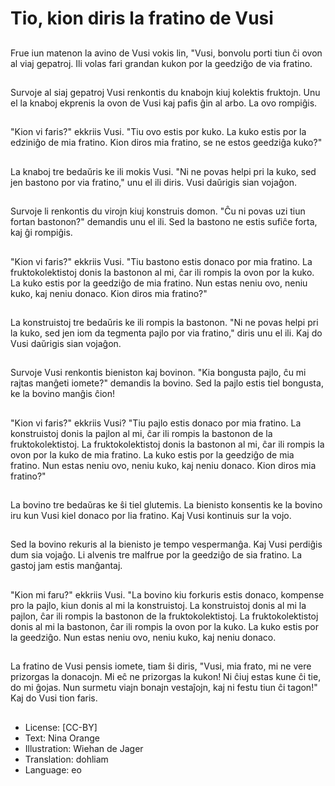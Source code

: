# Tio, kion diris la fratino de Vusi

##
Frue iun matenon la avino de Vusi vokis lin, "Vusi, bonvolu porti tiun ĉi ovon al viaj gepatroj. Ili volas fari grandan kukon por la geedziĝo de via fratino.

##
Survoje al siaj gepatroj Vusi renkontis du knabojn kiuj kolektis fruktojn. Unu el la knaboj ekprenis la ovon de Vusi kaj pafis ĝin al arbo. La ovo rompiĝis.

##
"Kion vi faris?" ekkriis Vusi. "Tiu ovo estis por kuko. La kuko estis por la edziniĝo de mia fratino. Kion diros mia fratino, se ne estos geedziĝa kuko?"

##
La knaboj tre bedaŭris ke ili mokis Vusi. "Ni ne povas helpi pri la kuko, sed jen bastono por via fratino," unu el ili diris. Vusi daŭrigis sian vojaĝon.

##
Survoje li renkontis du virojn kiuj konstruis domon. "Ĉu ni povas uzi tiun fortan bastonon?" demandis unu el ili. Sed la bastono ne estis sufiĉe forta, kaj ĝi rompiĝis.

##
"Kion vi faris?" ekkriis Vusi. "Tiu bastono estis donaco por mia fratino. La fruktokolektistoj donis la bastonon al mi, ĉar ili rompis la ovon por la kuko. La kuko estis por la geedziĝo de mia fratino. Nun estas neniu ovo, neniu kuko, kaj neniu donaco. Kion diros mia fratino?"

##
La konstruistoj tre bedaŭris ke ili rompis la bastonon. "Ni ne povas helpi pri la kuko, sed jen iom da tegmenta pajlo por via fratino," diris unu el ili. Kaj do Vusi daŭrigis sian vojaĝon.

##
Survoje Vusi renkontis bieniston kaj bovinon. "Kia bongusta pajlo, ĉu mi rajtas manĝeti iomete?" demandis la bovino. Sed la pajlo estis tiel bongusta, ke la bovino manĝis ĉion!

##
"Kion vi faris?" ekkriis Vusi? "Tiu pajlo estis donaco por mia fratino. La konstruistoj donis la pajlon al mi, ĉar ili rompis la bastonon de la fruktokolektistoj. La fruktokolektistoj donis la bastonon al mi, ĉar ili rompis la ovon por la kuko de mia fratino. La kuko estis por la geedziĝo de mia fratino. Nun estas neniu ovo, neniu kuko, kaj neniu donaco. Kion diros mia fratino?"

##
La bovino tre bedaŭras ke ŝi tiel glutemis. La bienisto konsentis ke la bovino iru kun Vusi kiel donaco por lia fratino. Kaj Vusi kontinuis sur la vojo.

##
Sed la bovino rekuris al la bienisto je tempo vespermanĝa. Kaj Vusi perdiĝis dum sia vojaĝo. Li alvenis tre malfrue por la geedziĝo de sia fratino. La gastoj jam estis manĝantaj.

##
"Kion mi faru?" ekkriis Vusi. "La bovino kiu forkuris estis donaco, kompense pro la pajlo, kiun donis al mi la konstruistoj. La konstruistoj donis al mi la pajlon, ĉar ili rompis la bastonon de la fruktokolektistoj. La fruktokolektistoj donis al mi la bastonon, ĉar ili rompis la ovon por la kuko. La kuko estis por la geedziĝo. Nun estas neniu ovo, neniu kuko, kaj neniu donaco.

##
La fratino de Vusi pensis iomete, tiam ŝi diris, "Vusi, mia frato, mi ne vere prizorgas la donacojn. Mi eĉ ne prizorgas la kukon! Ni ĉiuj estas kune ĉi tie, do mi ĝojas. Nun surmetu viajn bonajn vestaĵojn, kaj ni festu tiun ĉi tagon!" Kaj do Vusi tion faris.

##
* License: [CC-BY]
* Text: Nina Orange
* Illustration: Wiehan de Jager
* Translation: dohliam
* Language: eo
